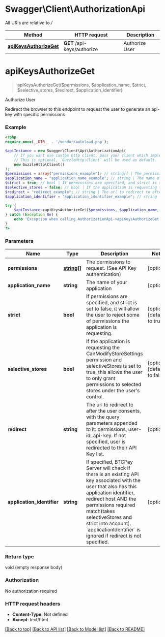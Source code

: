 # Swagger\Client\AuthorizationApi

All URIs are relative to */*

Method | HTTP request | Description
------------- | ------------- | -------------
[**apiKeysAuthorizeGet**](AuthorizationApi.md#apikeysauthorizeget) | **GET** /api-keys/authorize | Authorize User

# **apiKeysAuthorizeGet**
> apiKeysAuthorizeGet($permissions, $application_name, $strict, $selective_stores, $redirect, $application_identifier)

Authorize User

Redirect the browser to this endpoint to request the user to generate an api-key with specific permissions

### Example
```php
<?php
require_once(__DIR__ . '/vendor/autoload.php');

$apiInstance = new Swagger\Client\Api\AuthorizationApi(
    // If you want use custom http client, pass your client which implements `GuzzleHttp\ClientInterface`.
    // This is optional, `GuzzleHttp\Client` will be used as default.
    new GuzzleHttp\Client()
);
$permissions = array("permissions_example"); // string[] | The permissions to request. (See API Key authentication)
$application_name = "application_name_example"; // string | The name of your application
$strict = true; // bool | If permissions are specified, and strict is set to false, it will allow the user to reject some of permissions the application is requesting.
$selective_stores = false; // bool | If the application is requesting the CanModifyStoreSettings permission and selectiveStores is set to true, this allows the user to only grant permissions to selected stores under the user's control.
$redirect = "redirect_example"; // string | The url to redirect to after the user consents, with the query parameters appended to it: permissions, user-id, api-key. If not specified, user is redirected to their API Key list.
$application_identifier = "application_identifier_example"; // string | If specified, BTCPay Server will check if there is an existing API key associated with the user that also has this application identifier, redirect host AND the permissions required match(takes selectiveStores and strict into account). `applicationIdentifier` is ignored if redirect is not specified.

try {
    $apiInstance->apiKeysAuthorizeGet($permissions, $application_name, $strict, $selective_stores, $redirect, $application_identifier);
} catch (Exception $e) {
    echo 'Exception when calling AuthorizationApi->apiKeysAuthorizeGet: ', $e->getMessage(), PHP_EOL;
}
?>
```

### Parameters

Name | Type | Description  | Notes
------------- | ------------- | ------------- | -------------
 **permissions** | [**string[]**](../Model/string.md)| The permissions to request. (See API Key authentication) | [optional]
 **application_name** | **string**| The name of your application | [optional]
 **strict** | **bool**| If permissions are specified, and strict is set to false, it will allow the user to reject some of permissions the application is requesting. | [optional] [default to true]
 **selective_stores** | **bool**| If the application is requesting the CanModifyStoreSettings permission and selectiveStores is set to true, this allows the user to only grant permissions to selected stores under the user&#x27;s control. | [optional] [default to false]
 **redirect** | **string**| The url to redirect to after the user consents, with the query parameters appended to it: permissions, user-id, api-key. If not specified, user is redirected to their API Key list. | [optional]
 **application_identifier** | **string**| If specified, BTCPay Server will check if there is an existing API key associated with the user that also has this application identifier, redirect host AND the permissions required match(takes selectiveStores and strict into account). &#x60;applicationIdentifier&#x60; is ignored if redirect is not specified. | [optional]

### Return type

void (empty response body)

### Authorization

No authorization required

### HTTP request headers

 - **Content-Type**: Not defined
 - **Accept**: text/html

[[Back to top]](#) [[Back to API list]](../../README.md#documentation-for-api-endpoints) [[Back to Model list]](../../README.md#documentation-for-models) [[Back to README]](../../README.md)

